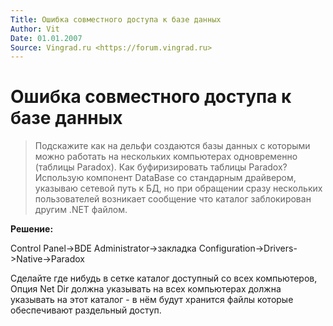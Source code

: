 ```yaml
---
Title: Ошибка совместного доступа к базе данных
Author: Vit
Date: 01.01.2007
Source: Vingrad.ru <https://forum.vingrad.ru>
---
```



Ошибка совместного доступа к базе данных
========================================

>Подскажите как на дельфи создаются базы данных с которыми можно работать
>на нескольких компьютерах одновременно (таблицы Paradox). Как
>буфиризировать таблицы Paradox? Использую компонент DataBase со
>стандарным драйвером, указываю сетевой путь к БД, но при обращении сразу
>нескольких пользователей возникает сообщение что каталог заблокирован
>другим .NET файлом.

**Решение:**

Control Panel-\>BDE Administrator-\>закладка Configuration-\>Drivers-\>Native-\>Paradox

Сделайте где нибудь в сетке каталог доступный со всех компьютеров,
Опция Net Dir должна указывать на всех компьютерах должна указывать на этот
каталог - в нём будут хранится файлы которые обеспечивают раздельный
доступ.


